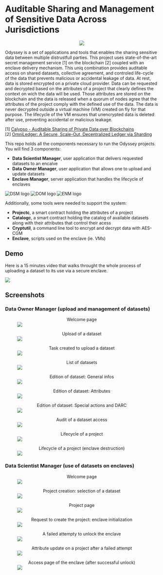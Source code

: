 # Auditable Sharing and Management of Sensitive Data Across Jurisdictions

<center>
<img src="assets/odyssey-components.png">
</center>

Odyssey is a set of applications and tools that enables the sharing sensitive
data between multiple distrustfull parties. This project uses state-of-the-art
secret management service [1] on the blockchain [2] coupled with an enclave
delivery mechanism. This uniq combination provides auditable access on shared
datasets, collective agreement, and controled life-cycle of the data that
prevents malicious or accidental leakage of data. At rest, data is stored
encrypted on a private cloud provider. Data can be requested and decrypted based
on the attributes of a project that clearly defines the context on wich the data
will be used. Those attributes are stored on the blockchain and the data is
released when a quorum of nodes agree that the attributes of the project comply
with the defined use of the data. The data is never decrypted outside a virtual
machine (VM) created on fly for that purpose. The lifecycle of the VM ensures
that unencrypted data is deleted after use, preventing accidental or malicious
leakage.

[1] [Calypso - Auditable Sharing of Private Data over Blockchains](https://eprint.iacr.org/2018/209)  
[2] [OmniLedger: A Secure, Scale-Out, Decentralized Ledger via Sharding](https://eprint.iacr.org/2017/406)

This repo holds all the components necessary to run the Odyssey projects. You
will find 3 components:

- **Data Scientist Manager**, user application that delivers requested datasets
  to an encalve
- **Data Owner Manager**, user application that allows one to upload and update
  datasets
- **Enclave Manager**, server application that handles the lifecycle of enclaves

![DSM logo](assets/dsm-logo.png) ![DOM logo](assets/dom-logo.png) ![ENM
logo](assets/enm-logo.png)

Additionally, some tools were needed to support the system:

- **Projectc**, a smart contract holding the attributes of a project
- **Catalogc**, a smart contract holding the catalog of available datasets along
  with their attributes that control their acess
- **Cryptutil**, a command line tool to encrypt and decrypt data with AES-CGM
- **Enclave**, scripts used on the enclave (ie. VMs)



## Demo

Here is a 15 minutes video that walks throught the whole process of uploading a
dataset to its use via a secure enclave.

<a href="https://drive.google.com/file/d/1QBvqjBjUS3q0Z9CShm4pR7lBC6wbj6cw/view"><img src="assets/video.png"></a>

## Screenshots

### Data Owner Manager (upload and management of datasets)

<figure>
    <figcaption>Welcome page</figcaption>
    <img src="assets/screenshots/dom7.png">
</figure>

<figure>
    <figcaption>Upload of a dataset</figcaption>
    <img src="assets/screenshots/dom1.png">
</figure>

<figure>
    <figcaption>Task created to upload a dataset</figcaption>
    <img src="assets/screenshots/dom3.png">
</figure>

<figure>
    <figcaption>List of datasets</figcaption>
    <img src="assets/screenshots/dom2.png">
</figure>

<figure>
    <figcaption>Edition of dataset: General infos</figcaption>
    <img src="assets/screenshots/dom4.png">
</figure>

<figure>
    <figcaption>Edition of dataset: Attributes</figcaption>
    <img src="assets/screenshots/dom5.png">
</figure>

<figure>
    <figcaption>Edition of dataset: Special actions and DARC</figcaption>
    <img src="assets/screenshots/dom6.png">
</figure>

<figure>
    <figcaption>Audit of a dataset access</figcaption>
    <img src="assets/screenshots/dom8.png">
</figure>

<figure>
    <figcaption>Lifecycle of a project</figcaption>
    <img src="assets/screenshots/dom9.png">
</figure>

<figure>
    <figcaption>Lifecycle of a project (enclave destruction)</figcaption>
    <img src="assets/screenshots/dom10.png">
</figure>

### Data Scientist Manager (use of datasets on enclaves)

<figure>
    <figcaption>Welcome page</figcaption>
    <img src="assets/screenshots/dsm1.png">
</figure>

<figure>
    <figcaption>Project creation: selection of a dataset</figcaption>
    <img src="assets/screenshots/dsm7.png">
</figure>

<figure>
    <figcaption>Project page</figcaption>
    <img src="assets/screenshots/dsm2.png">
</figure>

<figure>
    <figcaption>Request to create the project: enclave initialization</figcaption>
    <img src="assets/screenshots/dsm3.png">
</figure>

<figure>
    <figcaption>A failed attempty to unlock the enclave</figcaption>
    <img src="assets/screenshots/dsm6.png">
</figure>

<figure>
    <figcaption>Attribute update on a project after a failed attempt</figcaption>
    <img src="assets/screenshots/dsm5.png">
</figure>

<figure>
    <figcaption>Access page of the enclave (after successful unlock)</figcaption>
    <img src="assets/screenshots/dsm4.png">
</figure>

<style>
  figcaption {
    text-align: center;
  }
</style>